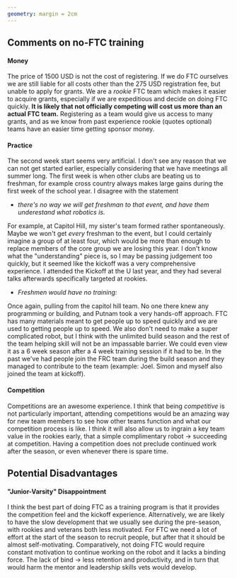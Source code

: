 ```yaml
---
geometry: margin = 2cm
---
```


## Comments on no-FTC training

#### Money

The price of 1500 USD is not the cost of registering. If we do FTC ourselves we are still liable for all costs other than the 275 USD registration fee, but unable to apply for grants. We are a *rookie* FTC team which makes it easier to acquire grants, especially if we are expeditious and decide on doing FTC quickly. **It is likely that not officially competing will cost us more than an actual FTC team.** Registering as a team would give us access to many grants, and as we know from past experience rookie (quotes optional) teams have an easier time getting sponsor money.

#### Practice

The second week start seems very artificial. I don't see any reason that we can not get started earlier, especially considering that we have meetings all summer long. The first week is when other clubs are beating us to freshman, for example cross country always makes large gains during the first week of the school year. I disagree with the statement 

- *there's no way we will get freshman to that event, and have them underestand what robotics is.*

For example, at Capitol Hill, my sister's team formed rather spontaneously. Maybe we won't get *every* freshman to the event, but I could certainly imagine a group of at least four, which would be more than enough to replace members of the core group we are losing this year. I don't know what the "understanding" piece is, so I may be passing judgement too quickly, but it seemed like the kickoff was a very comprehensive experience. I attended the Kickoff at the U last year, and they had several talks afterwards specifically targeted at rookies. 

- *Freshmen would have no training:*

Once again, pulling from the capitol hill team. No one there knew any programming or building, and Putnam took a very hands-off approach. FTC has many materials meant to get people up to speed quickly and we are used to getting people up to speed. We also don't need to make a super complicated robot, but I think with the unlimited build season and the rest of the team helping skill will not be an impassable barrier. We could even view it as a 6 week season after a 4 week training session if it had to be. In the past we've had people join the FRC team during the build season and they managed to contribute to the team (example: Joel. Simon and myself also joined the team at kickoff). 

#### Competition

Competitions are an awesome experience. I think that being *competitive* is not particularly important, attending competitions would be an amazing way for new team members to see how other teams function and what our competition process is like. I think it will also allow us to ingrain a key team value in the rookies early, that a simple complimentary robot &rarr; succeeding at competition. Having a competition does not preclude continued work after the season, or even whenever there is spare time.

## Potential Disadvantages

#### "Junior-Varsity" Disappointment 

I think the best part of doing FTC as a training program is that it provides the competition feel and the kickoff experience. Alternatively, we are likely to have the slow development that we usually see during the pre-season, with rookies and veterans both less motivated. For FTC we need a lot of effort at the start of the season to recruit people, but after that it should be almost self-motivating. Comparatively, not doing FTC would require constant motivation to continue working on the robot and it lacks a binding force. The lack of bind &rarr; less retention and productivity, and in turn that would harm the mentor and leadership skills vets would develop.




